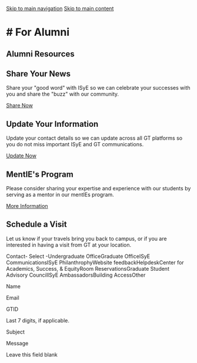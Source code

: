 [Skip to main navigation](https://www.isye.gatech.edu/engage/alumni#main-navigation) [Skip to main content](https://www.isye.gatech.edu/engage/alumni#main-content)

# \# For Alumni

## Alumni Resources

## Share Your News

Share your "good word" with ISyE so we can celebrate your successes with you and share the "buzz" with our community.

[Share Now](https://eforms.isye.gatech.edu/alumni-spotlight "(opens in a new window)")

## Update Your Information

Update your contact details so we can update across all GT platforms so you do not miss important ISyE and GT communications.

[Update Now](https://eforms.isye.gatech.edu/alumni-update "(opens in a new window)")

## MentIE's Program

Please consider sharing your expertise and experience with our students by serving as a mentor in our mentIEs program.

[More Information](https://case.isye.gatech.edu/success-initiatives/mentie-program "(opens in a new window)")

## Schedule a Visit

Let us know if your travels bring you back to campus, or if you are interested in having a visit from GT at your location.

Contact\- Select -Undergraduate OfficeGraduate OfficeISyE CommunicationsISyE PhilanthrophyWebsite feedbackHelpdeskCenter for Academics, Success, & EquityRoom ReservationsGraduate Student Advisory CouncilISyE AmbassadorsBuilding AccessOther

Name

Email

GTID

Last 7 digits, if applicable.

Subject

Message

Leave this field blank